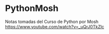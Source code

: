 # PythonMosh
Notas tomadas del Curso de Python por Mosh
https://www.youtube.com/watch?v=_uQrJ0TkZlc
